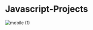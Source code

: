 # Javascript-Projects
![mobile (1)](https://github.com/CemWebDev/Javascript-Projects/assets/137628926/b3f7f20f-bc0a-4922-8f2c-f790cdc537ff)
